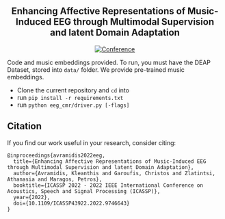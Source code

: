 <div align="center">

## Enhancing Affective Representations of Music-Induced EEG through Multimodal Supervision and latent Domain Adaptation
[![Conference](http://img.shields.io/badge/ICASSP-2022-4b44ce.svg)](https://ieeexplore.ieee.org/document/9746643)
  
</div>

Code and music embeddings provided. To run, you must have the DEAP Dataset, stored into `data/` folder. We provide pre-trained music embeddings.
  
* Clone the current repository and `cd` into
* run `pip install -r requirements.txt`
* run `python eeg_cmr/driver.py [-flags]`

## Citation

If you find our work useful in your research, consider citing:

```
@inproceedings{avramidis2022eeg,
  title={Enhancing Affective Representations of Music-Induced EEG through Multimodal Supervision and latent Domain Adaptation},
  author={Avramidis, Kleanthis and Garoufis, Christos and Zlatintsi, Athanasia and Maragos, Petros},
  booktitle={ICASSP 2022 - 2022 IEEE International Conference on Acoustics, Speech and Signal Processing (ICASSP)},
  year={2022},
  doi={10.1109/ICASSP43922.2022.9746643}
}
```
